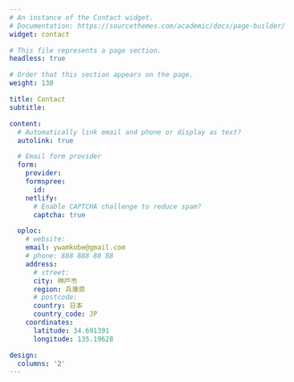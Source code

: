```yaml
---
# An instance of the Contact widget.
# Documentation: https://sourcethemes.com/academic/docs/page-builder/
widget: contact

# This file represents a page section.
headless: true

# Order that this section appears on the page.
weight: 130

title: Contact
subtitle:

content:
  # Automatically link email and phone or display as text?
  autolink: true

  # Email form provider
  form:
    provider:
    formspree:
      id:
    netlify:
      # Enable CAPTCHA challenge to reduce spam?
      captcha: true

  oploc:
    # website:
    email: ywamkobe@gmail.com
    # phone: 888 888 88 88
    address:
      # street:
      city: 神戸市
      region: 兵庫県
      # postcode:
      country: 日本
      country_code: JP
    coordinates:
      latitude: 34.691391
      longitude: 135.19628

design:
  columns: '2'
---
```


